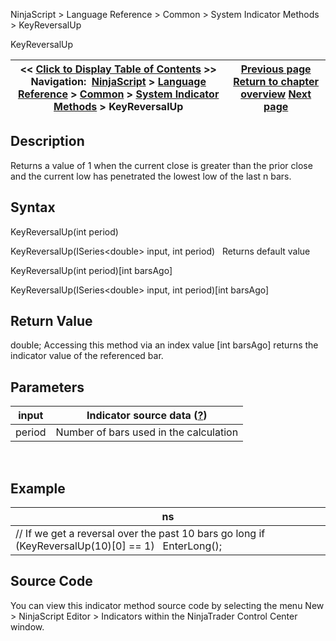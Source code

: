 ﻿
NinjaScript \> Language Reference \> Common \> System Indicator Methods \> KeyReversalUp

KeyReversalUp

| \<\< [Click to Display Table of Contents](keyreversalup.md) \>\> **Navigation:**     [NinjaScript](ninjascript.md) \> [Language Reference](language_reference_wip.md) \> [Common](common.md) \> [System Indicator Methods](indicators.md) \> KeyReversalUp | [Previous page](keyreversaldown.md) [Return to chapter overview](indicators.md) [Next page](linear_regression.md) |
| --- | --- |
## Description
Returns a value of 1 when the current close is greater than the prior close and the current low has penetrated the lowest low of the last n bars.

## Syntax
KeyReversalUp(int period)  

KeyReversalUp(ISeries\<double\> input, int period)
 
Returns default value  

KeyReversalUp(int period)\[int barsAgo]  

KeyReversalUp(ISeries\<double\> input, int period)\[int barsAgo]

## Return Value
double; Accessing this method via an index value \[int barsAgo] returns the indicator value of the referenced bar.

## Parameters

| input | Indicator source data ([?](valid_input_data_for_indicator.md)) |
| --- | --- |
| period | Number of bars used in the calculation |
 
## 
## Example

| ns |
| --- |
| // If we get a reversal over the past 10 bars go long if (KeyReversalUp(10)\[0] \=\= 1)    EnterLong(); |

## Source Code
You can view this indicator method source code by selecting the menu New \> NinjaScript Editor \> Indicators within the NinjaTrader Control Center window.
